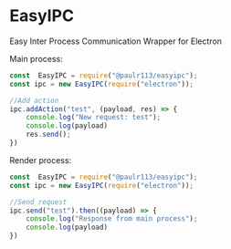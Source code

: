 # EasyIPC
Easy Inter Process Communication Wrapper for Electron

Main process:
```js
const  EasyIPC = require("@paulr113/easyipc");
const ipc = new EasyIPC(require("electron")); 

//Add action
ipc.addAction("test", (payload, res) => {
	console.log("New request: test");
	console.log(payload)
	res.send();
})
```

Render process:
```js
const  EasyIPC = require("@paulr113/easyipc");
const ipc = new EasyIPC(require("electron")); 

//Send request
ipc.send("test").then((payload) => {
	console.log("Response from main process");
	console.log(payload)
})
```
